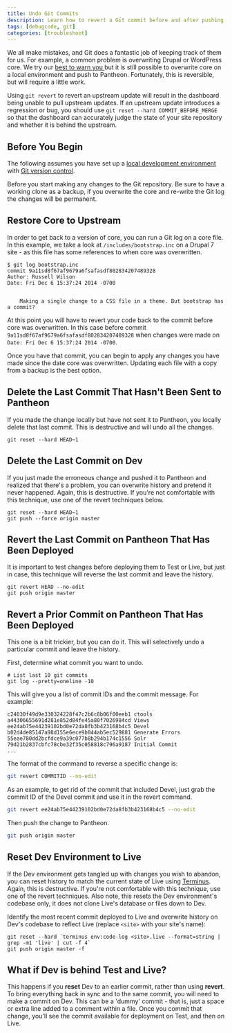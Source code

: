 ```yaml
---
title: Undo Git Commits
description: Learn how to revert a Git commit before and after pushing to Pantheon.
tags: [debugcode, git]
categories: [troubleshoot]
---
```

We all make mistakes, and Git does a fantastic job of keeping track of them for us. For example, a common problem is overwriting Drupal or WordPress core. We try our [best to warn you ](/core-updates) but it is still possible to overwrite core on a local environment and push to Pantheon. Fortunately, this is reversible, but will require a little work.

<Alert title="Warning" type="danger">

Using `git revert` to revert an upstream update will result in the dashboard being unable to pull upstream updates. If an upstream update introduces a regression or bug, you should use `git reset --hard COMMIT_BEFORE_MERGE` so that the dashboard can accurately judge the state of your site repository and whether it is behind the upstream.

</Alert>

## Before You Begin
The following assumes you have set up a [local development environment](/local-development/) with [Git version control](/git/).

Before you start making any changes to the Git repository. Be sure to have a working clone as a backup, if you overwrite the core and re-write the Git log the changes will be permanent.

## Restore Core to Upstream
In order to get back to a version of core, you can run a Git log on a core file. In this example, we take a look at `/includes/bootstrap.inc` on a Drupal 7 site - as this file has some references to when core was overwritten.

```
$ git log bootstrap.inc
commit 9a11sd8f67af9679a6fsafasdf802834207489328
Author: Russell Wilson
Date: Fri Dec 6 15:37:24 2014 -0700


    Making a single change to a CSS file in a theme. But bootstrap has a commit?
```
At this point you will have to revert your code back to the commit before core was overwritten. In this case before commit `9a11sd8f67af9679a6fsafasdf802834207489328` when changes were made on `Date: Fri Dec 6 15:37:24 2014 -0700`.

Once you have that commit, you can begin to apply any changes you have made since the date core was overwritten. Updating each file with a copy from a backup is the best option.

## Delete the Last Commit That Hasn't Been Sent to Pantheon

If you made the change locally but have not sent it to Pantheon, you locally delete that last commit. This is destructive and will undo all the changes.
```
git reset --hard HEAD~1
```
## Delete the Last Commit on Dev

If you just made the erroneous change and pushed it to Pantheon and realized that there's a problem, you can overwrite history and pretend it never happened. Again, this is destructive. If you're not comfortable with this technique, use one of the revert techniques below.

```
git reset --hard HEAD~1
git push --force origin master
```
## Revert the Last Commit on Pantheon That Has Been Deployed

It is important to test changes before deploying them to Test or Live, but just in case, this technique will reverse the last commit and leave the history.
```
git revert HEAD --no-edit
git push origin master
```
## Revert a Prior Commit on Pantheon That Has Been Deployed

This one is a bit trickier, but you can do it. This will selectively undo a particular commit and leave the history.

First, determine what commit you want to undo.

```
# List last 10 git commits
git log --pretty=oneline -10
```
This will give you a list of commit IDs and the commit message. For example:

```
c24030f49d9e330324228f47c2b6c8b06f00eeb1 ctools
a44306655691d281e852d84fe45a80f7026984cd Views
ee24ab75e44239102bd0e72da8fb3b423168b4c5 Devel
b02d4de85147a98d155e6ece9b044ab5ec529881 Generate Errors
55eae780dd2bcfdce9a39c077b8b294b174c1556 Solr
79d21b2837cbfc78cbe32f35c058818c796a9187 Initial Commit
...
```
The format of the command to reverse a specific change is:

```bash
git revert COMMITID --no-edit
```
As an example, to get rid of the commit that included Devel, just grab the commit ID of the Devel commit and use it in the revert command.
```bash
git revert ee24ab75e44239102bd0e72da8fb3b423168b4c5 --no-edit
```
Then push the change to Pantheon.

```bash
git push origin master
```


## Reset Dev Environment to Live
If the Dev environment gets tangled up with changes you wish to abandon, you can reset history to match the current state of Live using [Terminus](/terminus). Again, this is destructive. If you're not comfortable with this technique, use one of the revert techniques. Also note, this resets the Dev environment's codebase only, it does not clone Live's database or files down to Dev. 

Identify the most recent commit deployed to Live and overwrite history on Dev's codebase to reflect Live (replace `<site>` with your site's name):
```
git reset --hard `terminus env:code-log <site>.live --format=string | grep -m1 'live' | cut -f 4`
git push origin master -f
```
## What if Dev is behind Test and Live?
This happens if you **reset** Dev to an earlier commit, rather than using **revert**.
To bring everything back in sync and to the same commit, you will need to make a commit on Dev. This can be a 'dummy' commit - that is, just a space or extra line added to a comment within a file.
Once you commit that change, you'll see the commit available for deployment on Test, and then on Live.
